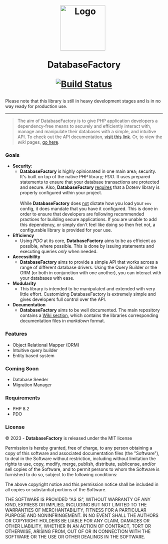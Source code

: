 <h1 style="text-align: center !important;"> 
<img src="https://www.svgrepo.com/show/224774/database.svg" alt="Logo" style="width: 9.0rem; margin-right: 0.5rem;"> 

DatabaseFactory

[![Build Status](https://app.travis-ci.com/jason-napolitano/DatabaseFactory.svg?branch=master)](https://app.travis-ci.com/jason-napolitano/DatabaseFactory)
</h1>

Please note that this library is still in heavy development stages and is in no way ready for production use.
___

> The aim of DatabaseFactory is to give PHP application developers a dependency-free means
> to securely and efficiently interact with, manage and manipulate their databases with a simple,
> and intuitive API. To check out the API documentation, [visit this link](https://databasefactory.github.io/framework/). Or,
> to view the _wiki_ pages, [go here](https://github.com/DatabaseFactory/framework/wiki).

### Goals

- **Security**:
    - **DatabaseFactory** is highly opinionated in one main area; security. It's built on top of the native PHP
      library; _PDO_. It uses prepared statements to
      ensure that your database transactions are protected and secure. Also, **DatabaseFactory** <u>requires</u> that a
      Dotenv
      library is properly configured within your project.
      <br /> <br />
      While **DatabaseFactory** does <u>not</u> dictate how you load
      your `env` config, it does mandate that you have it configured. This is done in order to ensure that developers
      are following recommended practices for building secure applications.
      If you are unable to add this dependency, or simply don't feel like doing so
      then fret not, a configurable library is provided for your use.
- **Efficiency**
    - Using _PDO_ at its core, **DatabaseFactory** aims to be as efficient as possible, where possible. This is done by
      issuing statements and executing queries _only_ when needed.
- **Accessibility**
    - **DatabaseFactory** aims to provide a simple API that works across a range of different database drivers. Using
      the
      Query Builder or the ORM (or both in conjunction with one another), you can interact with your databases with
      ease.
- **Modularity**
    - This library is intended to be manipulated and extended with very little effort. Customizing DatabaseFactory is
      extremely simple and gives developers full control over the API.
- **Documentation**
    - **DatabaseFactory** aims to be well documented. The main repository contains a [Wiki section](https://github.com/DatabaseFactory/framework/wiki), which contains the
      libraries
      corresponding documentation files in _markdown_ format.

### Features

- Object Relational Mapper (ORM)
- Intuitive query builder
- Entity based system

### Coming Soon

- Database Seeder
- Migration Manager

### Requirements

- PHP 8.2
- PDO

### License

&copy; 2023 - **DatabaseFactory** is released under the MIT license

Permission is hereby granted, free of charge, to any person obtaining a copy
of this software and associated documentation files (the "Software"), to deal
in the Software without restriction, including without limitation the rights
to use, copy, modify, merge, publish, distribute, sublicense, and/or sell
copies of the Software, and to permit persons to whom the Software is
furnished to do so, subject to the following conditions:

The above copyright notice and this permission notice shall be included in all
copies or substantial portions of the Software.

THE SOFTWARE IS PROVIDED "AS IS", WITHOUT WARRANTY OF ANY KIND, EXPRESS OR
IMPLIED, INCLUDING BUT NOT LIMITED TO THE WARRANTIES OF MERCHANTABILITY,
FITNESS FOR A PARTICULAR PURPOSE AND NONINFRINGEMENT. IN NO EVENT SHALL THE
AUTHORS OR COPYRIGHT HOLDERS BE LIABLE FOR ANY CLAIM, DAMAGES OR OTHER
LIABILITY, WHETHER IN AN ACTION OF CONTRACT, TORT OR OTHERWISE, ARISING FROM,
OUT OF OR IN CONNECTION WITH THE SOFTWARE OR THE USE OR OTHER DEALINGS IN THE
SOFTWARE.